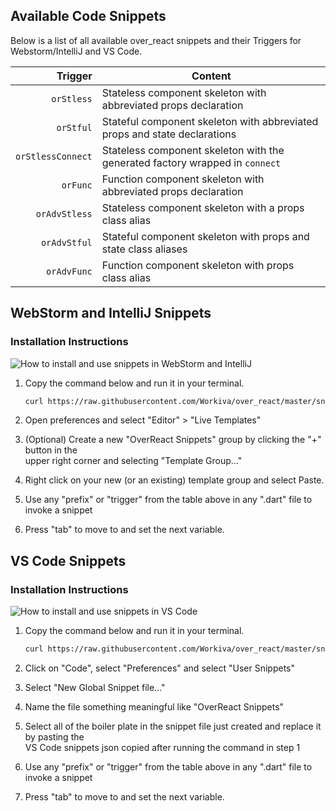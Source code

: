## Available Code Snippets

Below is a list of all available over_react snippets and their Triggers for Webstorm/IntelliJ and VS Code. 

| Trigger | Content |
| -------: | ------- |
| `orStless`  |  Stateless component skeleton with abbreviated props declaration |
| `orStful`  | Stateful component skeleton with abbreviated props and state declarations |
| `orStlessConnect`  |  Stateless component skeleton with the generated factory wrapped in `connect` |
| `orFunc`  | Function component skeleton with abbreviated props declaration |
| `orAdvStless`   | Stateless component skeleton with a props class alias|
| `orAdvStful`   | Stateful component skeleton with props and state class aliases|
| `orAdvFunc`   | Function component skeleton with props class alias|

## WebStorm and IntelliJ Snippets

### Installation Instructions

<img src="webstorm_intelliJ.gif" alt="How to install and use snippets in WebStorm and IntelliJ"/><br>

1. Copy the command below and run it in your terminal.

   ```bash
   curl https://raw.githubusercontent.com/Workiva/over_react/master/snippets/snippets.xml | pbcopy
   ```
   
2. Open preferences and select "Editor" > "Live Templates"
3. (Optional) Create a new "OverReact Snippets" group by clicking the "+" button in the<br> 
   upper right corner and selecting "Template Group..."
4. Right click on your new (or an existing) template group and select Paste.
5. Use any "prefix" or "trigger" from the table above in any ".dart" file to invoke a snippet
6. Press "tab" to move to and set the next variable.

## VS Code Snippets

### Installation Instructions

<img src="vs_code.gif" alt="How to install and use snippets in VS Code"/><br>

1. Copy the command below and run it in your terminal.

    ```bash
    curl https://raw.githubusercontent.com/Workiva/over_react/master/snippets/snippets.json | pbcopy
    ```

2. Click on "Code", select "Preferences" and select "User Snippets"
3. Select "New Global Snippet file..."
4. Name the file something meaningful like "OverReact Snippets"
5. Select all of the boiler plate in the snippet file just created and replace it by pasting the<br>
   VS Code snippets json copied after running the command in step 1
6. Use any "prefix" or "trigger" from the table above in any ".dart" file to invoke a snippet
7. Press "tab" to move to and set the next variable.
